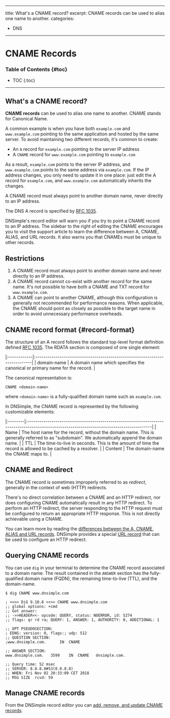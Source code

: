 
---
title: What's a CNAME record?
excerpt: CNAME records can be used to alias one name to another.
categories:
- DNS
---

# CNAME Records

### Table of Contents {#toc}

* TOC
{:toc}

---

## What's a CNAME record?

**CNAME records** can be used to alias one name to another. CNAME stands for Canonical Name. 

A common example is when you have both `example.com` and `www.example.com` pointing to the same application and hosted by the same server. To avoid maintaining two different records, it's common to create:

- An `A` record for `example.com` pointing to the server IP address
- A `CNAME` record for `www.example.com` pointing to `example.com`

As a result, `example.com` points to the server IP address, and `www.example.com` points to the same address via `example.com`. If the IP address changes, you only need to update it in one place: just edit the A record for `example.com`, and `www.example.com` automatically inherits the changes.

<note>
A CNAME record must always point to another domain name, never directly to an IP address.
</note>

The DNS A record is specified by [RFC 1035](https://tools.ietf.org/html/rfc1035).

<note>
DNSimple's record editor will warn you if you try to point a CNAME record to an IP address. The sidebar to the right of editing the CNAME encourages you to visit the support article to learn the difference between A, CNAME, ALIAS, and URL records. It also warns you that CNAMEs must be unique to other records. 
</note>

## Restrictions

1. A CNAME record must always point to another domain name and never directly to an IP address.
2. A CNAME record cannot co-exist with another record for the same name. It's not possible to have both a CNAME and TXT record for `www.example.com`.
3. A CNAME can point to another CNAME, although this configuration is generally not recommended for performance reasons. When applicable, the CNAME should point as closely as possible to the target name in order to avoid unnecessary performance overheads.


## CNAME record format {#record-format}

The structure of an A record follows the standard top-level format definition defined [RFC 1035](https://tools.ietf.org/html/rfc1035#section-3.2.1). The RDATA section is composed of one single element:

|:------------|:----------------------------------------------------------------------------|
| domain-name | A domain name which specifies the canonical or primary name for the record. |

The canonical representation is:

```
CNAME <domain-name>
```

where `<domain-name>` is a fully-qualified domain name such as `example.com`.

In DNSimple, the CNAME record is represented by the following customizable elements:

|:--------|:-------------------------------------------------------------------------------------------------------------------------------------------|
| Name    | The host name for the record, without the domain name. This is generally referred to as "subdomain". We automatically append the domain name. |
| TTL     | The time-to-live in seconds. This is the amount of time the record is allowed to be cached by a resolver.                                  |
| Content | The domain-name the CNAME maps to.                                                                                                         |


## CNAME and Redirect

The CNAME record is sometimes improperly referred to as _redirect_, generally in the context of web (HTTP) redirects.

There's no direct correlation between a CNAME and an HTTP redirect, nor does configuring CNAME automatically result in any HTTP redirect.
To perform an HTTP redirect, the server responding to the HTTP request must be configured to return an appropriate HTTP response. This is not directly achievable using a CNAME.

You can learn more by reading the [differences between the A, CNAME, ALIAS and URL records](/articles/differences-between-a-cname-alias-url). DNSimple provides a special [URL record](/articles/url-record) that can be used to configure an HTTP redirect.


## Querying CNAME records

You can use `dig` in your terminal to determine the CNAME record associated to a domain name. The result contained in the `ANSWER` section has the fully-qualified domain name (FQDN), the remaining time-to-live (TTL), and the domain-name.

```
$ dig CNAME www.dnsimple.com

; <<>> DiG 9.10.6 <<>> CNAME www.dnsimple.com
;; global options: +cmd
;; Got answer:
;; ->>HEADER<<- opcode: QUERY, status: NOERROR, id: 5274
;; flags: qr rd ra; QUERY: 1, ANSWER: 1, AUTHORITY: 0, ADDITIONAL: 1

;; OPT PSEUDOSECTION:
; EDNS: version: 0, flags:; udp: 512
;; QUESTION SECTION:
;www.dnsimple.com.		IN	CNAME

;; ANSWER SECTION:
www.dnsimple.com.	3599	IN	CNAME	dnsimple.com.

;; Query time: 52 msec
;; SERVER: 8.8.8.8#53(8.8.8.8)
;; WHEN: Fri Nov 02 20:33:09 CET 2018
;; MSG SIZE  rcvd: 59
```


## Manage CNAME records

From the DNSimple record editor you can [add, remove, and update CNAME records](/articles/manage-cname-record).

